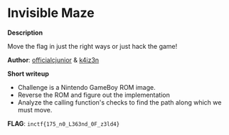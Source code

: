# Invisible Maze

**Description**

Move the flag in just the right ways or just hack the game!

**Author**: [officialcjunior](https://twitter.com/cjuniorstweeets) & [k4iz3n](https://twitter.com/akulpillai)  

**Short writeup**
+ Challenge is a Nintendo GameBoy ROM image.
+ Reverse the ROM and figure out the implementation
+ Analyze the calling function's checks to find the path along which we must move.

**FLAG**: `inctf{175_n0_L363nd_0F_z3ld4}`
